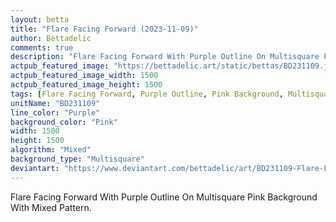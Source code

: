 ```yaml
---
layout: betta
title: "Flare Facing Forward (2023-11-09)"
author: Bettadelic
comments: true
description: "Flare Facing Forward With Purple Outline On Multisquare Pink Background With Mixed Pattern."
actpub_featured_image: "https://bettadelic.art/static/bettas/BD231109.jpg"
actpub_featured_image_width: 1500
actpub_featured_image_height: 1500
tags: [Flare Facing Forward, Purple Outline, Pink Background, Multisquare Background Pattern, Mixed Pattern, November 2023]
unitName: "BD231109"
line_color: "Purple"
background_color: "Pink"
width: 1500
height: 1500
algorithm: "Mixed"
background_type: "Multisquare"
deviantart: "https://www.deviantart.com/bettadelic/art/BD231109-Flare-Facing-Forward-2023-11-09-993463063"
---
```


Flare Facing Forward With Purple Outline On Multisquare Pink Background With Mixed Pattern.
